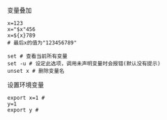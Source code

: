 变量叠加
```shell
x=123
x="$x"456
x=${x}789
# 最后x的值为"123456789"
```

```shell
set # 查看当前所有变量
set -u # 设定此选项，调用未声明变量时会报错(默认没有提示)
unset x # 删除变量名
```

设置环境变量
```shell
export x=1 #
y=1
export y # 
```






